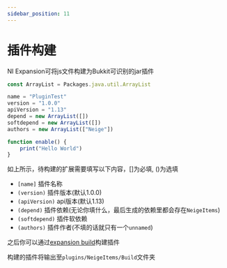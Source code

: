 ```yaml
---
sidebar_position: 11
---
```


# 插件构建

NI Expansion可将js文件构建为Bukkit可识别的jar插件

```js
const ArrayList = Packages.java.util.ArrayList

name = "PluginTest"
version = "1.0.0"
apiVersion = "1.13"
depend = new ArrayList([])
softdepend = new ArrayList([])
authors = new ArrayList(["Neige"])

function enable() {
    print("Hello World")
}
```

如上所示，待构建的扩展需要填写以下内容，[]为必填, ()为选填

* `[name]` 插件名称
* `(version)` 插件版本(默认1.0.0)
* `(apiVersion)` api版本(默认1.13)
* `(depend)` 插件依赖(无论你填什么，最后生成的依赖里都会存在`NeigeItems`)
* `(softdepend)` 插件软依赖
* `(authors)` 插件作者(不填的话就只有一个`unnamed`)

之后你可以通过[expansion build](指令/扩展.md#expansion-build)构建插件

构建的插件将输出至`plugins/NeigeItems/Build`文件夹
